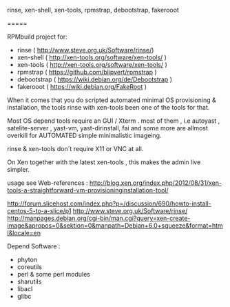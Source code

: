 
rinse, xen-shell, xen-tools, rpmstrap, debootstrap, fakerooot

=====

RPMbuild project for:

- rinse ( http://www.steve.org.uk/Software/rinse/)
- xen-shell ( http://xen-tools.org/software/xen-tools/ )
- xen-tools ( http://xen-tools.org/software/xen-tools/ )
- rpmstrap ( https://github.com/blipvert/rpmstrap )
- debootstrap ( https://wiki.debian.org/de/Debootstrap )
- fakerooot ( https://wiki.debian.org/FakeRoot )


When it comes that you do scripted automated minimal OS provisioning & installation, 
the tools rinse with xen-tools been one of  the  tools for that.

Most OS depend tools require an GUI  / Xterm .
most of them , i.e  autoyast , satelite-server , yast-vm, yast-dirinstall, fai and some more
are allmost overkill  for AUTOMATED simple minimalistic imageing. 

rinse & xen-tools  don´t require X11 or VNC at all.

On Xen together with the latest xen-tools , this makes the admin live simpler.


usage see  Web-references :
http://blog.xen.org/index.php/2012/08/31/xen-tools-a-straightforward-vm-provisioninginstallation-tool/

http://forum.slicehost.com/index.php?p=/discussion/690/howto-install-centos-5-to-a-slice/p1
http://www.steve.org.uk/Software/rinse/
http://manpages.debian.org/cgi-bin/man.cgi?query=xen-create-image&apropos=0&sektion=0&manpath=Debian+6.0+squeeze&format=html&locale=en


Depend Software :

- phyton 
- coreutils
- perl & some perl modules
- sharutils
- libacl
- glibc
